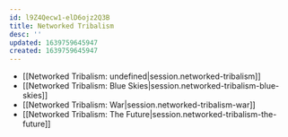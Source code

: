 ```yaml
---
id: l9Z4Qecw1-elD6ojz2Q3B
title: Networked Tribalism
desc: ''
updated: 1639759645947
created: 1639759645947
---
```


- [[Networked Tribalism: undefined|session.networked-tribalism]]
- [[Networked Tribalism:  Blue Skies|session.networked-tribalism-blue-skies]]
- [[Networked Tribalism:  War|session.networked-tribalism-war]]
- [[Networked Tribalism:  The Future|session.networked-tribalism-the-future]]
